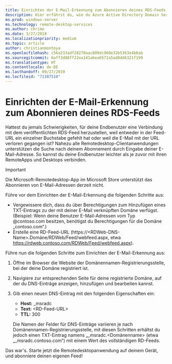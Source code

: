 ```yaml
---
title: Einrichten der E-Mail-Erkennung zum Abonnieren deines RDS-Feeds
description: Hier erfährst du, wie du Azure Active Directory Domain Services in deine RDS-Bereitstellung integrierst.
ms.prod: windows-server
ms.technology: remote-desktop-services
ms.author: chrimo
ms.date: 3/27/2018
ms.localizationpriority: medium
ms.topic: article
author: christianmontoya
ms.openlocfilehash: c56a233adf28270aac809dc960e32b5363e4b8ab
ms.sourcegitcommit: 6aff3d88ff22ea141a6ea6572a5ad8dd6321f199
ms.translationtype: HT
ms.contentlocale: de-DE
ms.lasthandoff: 09/27/2019
ms.locfileid: "71387510"
---
```

# <a name="set-up-email-discovery-to-subscribe-to-your-rds-feed"></a>Einrichten der E-Mail-Erkennung zum Abonnieren deines RDS-Feeds

Hattest du jemals Schwierigkeiten, für deine Endbenutzer eine Verbindung mit dem veröffentlichten RDS-Feed herzustellen, weil entweder in der Feed-URL ein einzelner Buchstabe gefehlt hat oder weil die E-Mail mit der URL verloren gegangen ist? Nahezu alle Remotedesktop-Clientanwendungen unterstützen die Suche nach deinem Abonnement durch Eingabe deiner E-Mail-Adresse. So kannst du deine Endbenutzer leichter als je zuvor mit ihren RemoteApps und Desktops verbinden.

>[!IMPORTANT]
>Die Microsoft-Remotedesktop-App im Microsoft Store unterstützt das Abonnieren von E-Mail-Adressen derzeit nicht.

Führe vor dem Einrichten der E-Mail-Erkennung die folgenden Schritte aus:

- Vergewissere dich, dass du über Berechtigungen zum Hinzufügen eines TXT-Eintrags zu der mit deiner E-Mail verknüpften Domäne verfügst. (Beispiel: Wenn deine Benutzer E-Mail-Adressen vom Typ @contoso.com besitzen, benötigst du Berechtigungen für die Domäne „contoso.com“.)
- Erstelle eine RD-Feed-URL (https://\<RDWeb-DNS-Name\>.Domäne/RDWeb/Feed/webfeed.aspx, etwa https://rdweb.contoso.com/RDWeb/Feed/webfeed.aspx).

Führe nun die folgenden Schritte zum Einrichten der E-Mail-Erkennung aus:

1. Öffne im Browser die Website der Domänennamen-Registrierungsstelle, bei der deine Domäne registriert ist.
2. Navigiere zur entsprechenden Seite für deine registrierte Domäne, auf der du DNS-Einträge anzeigen, hinzufügen und bearbeiten kannst.
3. Gib einen neuen DNS-Eintrag mit den folgenden Eigenschaften ein:
   - **Host:** _msradc
   - **Text:** \<RD-Feed-URL\>
   - **TTL:** 300

   Die Namen der Felder für DNS-Einträge variieren je nach Domänennamen-Registrierungsstelle, mit diesen Schritten erhältst du jedoch einen TXT-Eintrag namens „_msradc.\<Domänenname\> (etwa „_msradc.contoso.com“) mit einem Wert des vollständigen RD-Feeds.

Das war's. Starte jetzt die Remotedesktopanwendung auf deinem Gerät, und abonniere deinen eigenen Feed!